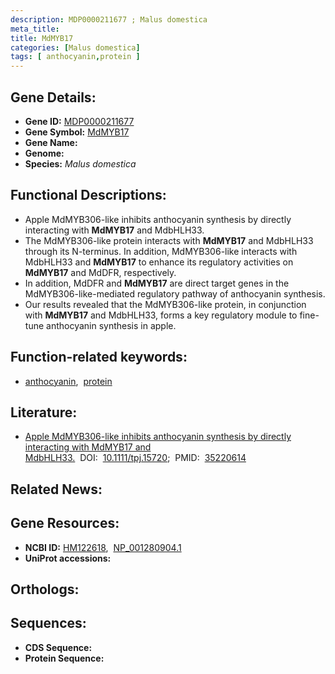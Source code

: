 ```yaml
---
description: MDP0000211677 ; Malus domestica
meta_title:
title: MdMYB17
categories: [Malus domestica]
tags: [ anthocyanin,protein ]
---
```


## Gene Details:
- **Gene ID:** [MDP0000211677]()
- **Gene Symbol:** <u>MdMYB17</u>
- **Gene Name:** 
- **Genome:** []()
- **Species:** *Malus domestica*

## Functional Descriptions:
   - Apple MdMYB306-like inhibits anthocyanin synthesis by directly interacting with **MdMYB17** and MdbHLH33.
   - The MdMYB306-like protein interacts with **MdMYB17** and MdbHLH33 through its N-terminus. In addition, MdMYB306-like interacts with MdbHLH33 and **MdMYB17** to enhance its regulatory activities on **MdMYB17** and MdDFR, respectively.
   - In addition, MdDFR and **MdMYB17** are direct target genes in the MdMYB306-like-mediated regulatory pathway of anthocyanin synthesis.
   - Our results revealed that the MdMYB306-like protein, in conjunction with **MdMYB17** and MdbHLH33, forms a key regulatory module to fine-tune anthocyanin synthesis in apple.

## Function-related keywords:
   - [anthocyanin](/tags/anthocyanin/),&nbsp;&nbsp;[protein](/tags/protein/)

## Literature:
   - [Apple MdMYB306-like inhibits anthocyanin synthesis by directly interacting with MdMYB17 and MdbHLH33.](https://doi.org/10.1111/tpj.15720)&nbsp;&nbsp;DOI:&nbsp;&nbsp;[10.1111/tpj.15720](https://doi.org/10.1111/tpj.15720);&nbsp;&nbsp;PMID:&nbsp;&nbsp;[35220614](https://pubmed.ncbi.nlm.nih.gov/35220614/)

## Related News:

## Gene Resources:
- **NCBI ID:**  [HM122618](https://www.ncbi.nlm.nih.gov/gene/?term=HM122618),&nbsp;&nbsp;[NP_001280904.1](https://www.ncbi.nlm.nih.gov/gene/?term=NP_001280904.1)
- **UniProt accessions:**  [](https://www.uniprot.org/uniprotkb//entry)

## Orthologs:

## Sequences:
- **CDS Sequence:**
- **Protein Sequence:**
